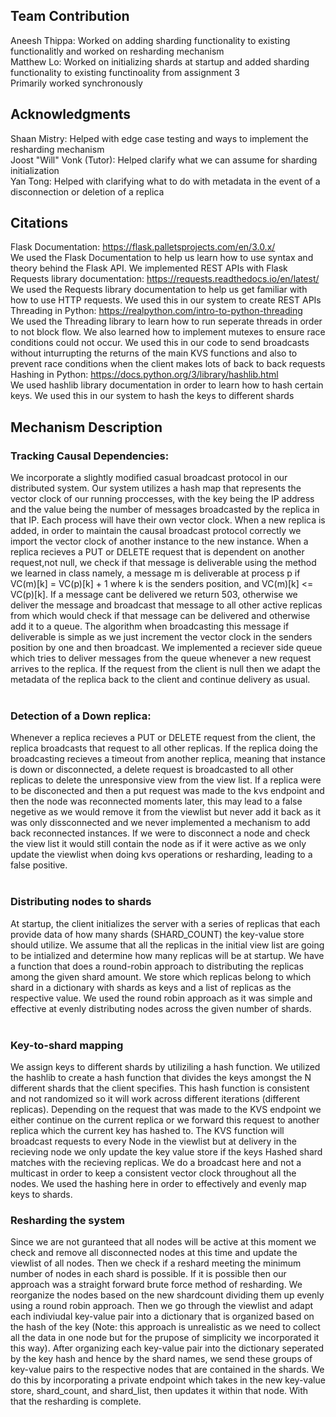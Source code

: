## Team Contribution
Aneesh Thippa: Worked on adding sharding functionality to existing functionalitly and worked on resharding mechanism<br>
Matthew Lo:  Worked on initializing shards at startup and added sharding functionality to existing functinoality from assignment 3<br>
Primarily worked synchronously

## Acknowledgments
Shaan Mistry: Helped with edge case testing and ways to implement the resharding mechanism<br>
Joost "Will" Vonk (Tutor): Helped clarify what we can assume for sharding initialization <br>
Yan Tong: Helped with clarifying what to do with metadata in the event of a disconnection or deletion of a replica

## Citations
Flask Documentation: https://flask.palletsprojects.com/en/3.0.x/ <br>
We used the Flask Documentation to help us learn how to use syntax and theory behind the Flask API. We implemented REST APIs with Flask
<br>
Requests library documentation: https://requests.readthedocs.io/en/latest/ <br>
We used the Requests library documentation to help us get familiar with how to use HTTP requests. We used this in our system to create REST APIs
<br>
Threading in Python: https://realpython.com/intro-to-python-threading <br>
We used the Threading library to learn how to run seperate threads in order to not block flow. We also learned how to implement mutexes to ensure race conditions could not occur. We used this in our code to send broadcasts without inturrupting the returns of the main KVS functions and also to prevent race conditions when the client makes lots of back to back requests
<br>
Hashing in Python: https://docs.python.org/3/library/hashlib.html <br>
We used hashlib library documentation in order to learn how to hash certain keys. We used this in our system to hash the keys to different shards

## Mechanism Description
### Tracking Causal Dependencies: <br>
We incorporate a slightly modified casual broadcast protocol in our distributed system. Our system utilizes a hash map that represents the vector clock of our running proccesses, with the key being the IP address and the value being the number of messages broadcasted by the replica in that IP. Each process will have their own vector clock. When a new replica is added, in order to maintain the causal broadcast protocol correctly we import the vector clock of another instance to the new instance. When a replica recieves a PUT or DELETE request that is dependent on another request,not null, we check if that message is deliverable using the method we learned in class namely, a message m is deliverable at process p if VC(m)\[k\] = VC(p)\[k\] + 1 where k is the senders position, and VC(m)\[k\] <= VC(p)\[k\]. If a message cant be delivered we return 503, otherwise we deliver the message and broadcast that message to all other active replicas from which would check if that message can be delivered and otherwise add it to a queue. The algorithm when broadcasting this message if deliverable is simple as we just increment the vector clock in the senders position by one and then broadcast. We implemented a reciever side queue which tries to deliver messages from the queue whenever a new request arrives to the replica. If the request from the client is null then we adapt the metadata of the replica back to the client and continue delivery as usual.<br><br>

### Detection of a Down replica: <br>
Whenever a replica recieves a PUT or DELETE request from the client, the replica broadcasts that request to all other replicas. If the replica doing the broadcasting recieves a timeout from another replica, meaning that instance is down or disconnected, a delete request is broadcasted to all other replicas to delete the unresponsive view from the view list. If a replica were to be disconected and then a put request was made to the kvs endpoint and then the node was reconnected moments later, this may lead to a false negetive as we would remove it from the viewlist but never add it back as it was only dissconnected and we never implemented a mechanism to add back reconnected instances. If we were to disconnect a node and check the view list it would still contain the node as if it were active as we only update the viewlist when doing kvs operations or resharding, leading to a false positive. <br><br>

### Distributing nodes to shards <br>
At startup, the client initializes the server with a series of replicas that each provide data of how many shards (SHARD_COUNT) the key-value store should utilize. We assume that all the replicas in the initial view list are going to be intialized and determine how many replicas will be at startup. We have a function that does a round-robin approach to distributing the replicas among the given shard amount. We store which replicas belong to which shard in a dictionary with shards as keys and a list of replicas as the respective value. We used the round robin approach as it was simple and effective at evenly distributing nodes across the given number of shards. <br><br>

### Key-to-shard mapping <br>
We assign keys to different shards by utiliziling a hash function. We utilized the hashlib to create a hash function that divides the keys amongst the N different shards that the client specifies. This hash function is consistent and not randomized so it will work across different iterations (different replicas). Depending on the request that was made to the KVS endpoint we either continue on the current replica or we forward this request to another replica which the current key has hashed to. The KVS function will broadcast requests to every Node in the viewlist but at delivery in the recieving node we only update the key value store if the keys Hashed shard matches with the recieving replicas. We do a broadcast here and not a multicast in order to keep a consistent vector clock throughout all the nodes. We used the hashing here in order to effectively and evenly map keys to shards.

### Resharding the system <br>
Since we are not guranteed that all nodes will be active at this moment we check and remove all disconnected nodes at this time and update the viewlist of all nodes. Then we check if a reshard meeting the minimum number of nodes in each shard is possible. If it is possible then our approach was a straight forward brute force method of resharding. We reorganize the nodes based on the new shardcount dividing them up evenly using a round robin approach. Then we go through the viewlist and adapt each indiviudal key-value pair into a dictionary that is organized based on the hash of the key (Note: this approach is unrealistic as we need to collect all the data in one node but for the prupose of simplicity we incorporated it this way). After organizing each key-value pair into the dictionary seperated by the key hash and hence by the shard names, we send these groups of key-value pairs to the respective nodes that are contained in the shards. We do this by incorporating a private endpoint which takes in the new key-value store, shard_count, and shard_list, then updates it within that node. With that the resharding is complete. 